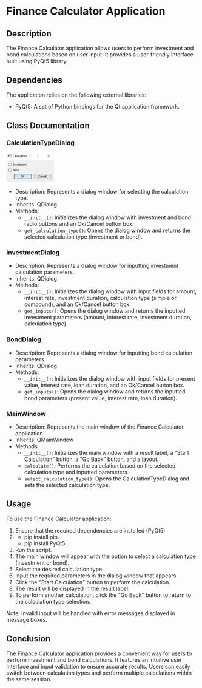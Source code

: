 # Finance Calculator Application

## Description
The Finance Calculator application allows users to perform investment and bond calculations based on user input. It provides a user-friendly interface built using PyQt5 library.

## Dependencies
The application relies on the following external libraries:
- PyQt5: A set of Python bindings for the Qt application framework.

## Class Documentation

### CalculationTypeDialog

  <img src="https://github.com/stevehud23/finance-calculator-GUI/blob/main/calc_window1.png " alt="image shows finiance calculator" style="width: 25%; height: auto;">

- Description: Represents a dialog window for selecting the calculation type.
- Inherits: QDialog
- Methods:
  - `__init__()`: Initializes the dialog window with investment and bond radio buttons and an Ok/Cancel button box.
  - `get_calculation_type()`: Opens the dialog window and returns the selected calculation type (investment or bond).

### InvestmentDialog
- Description: Represents a dialog window for inputting investment calculation parameters.
- Inherits: QDialog
- Methods:
  - `__init__()`: Initializes the dialog window with input fields for amount, interest rate, investment duration, calculation type (simple or compound), and an Ok/Cancel button box.
  - `get_inputs()`: Opens the dialog window and returns the inputted investment parameters (amount, interest rate, investment duration, calculation type).

### BondDialog
- Description: Represents a dialog window for inputting bond calculation parameters.
- Inherits: QDialog
- Methods:
  - `__init__()`: Initializes the dialog window with input fields for present value, interest rate, loan duration, and an Ok/Cancel button box.
  - `get_inputs()`: Opens the dialog window and returns the inputted bond parameters (present value, interest rate, loan duration).

### MainWindow
- Description: Represents the main window of the Finance Calculator application.
- Inherits: QMainWindow
- Methods:
  - `__init__()`: Initializes the main window with a result label, a "Start Calculation" button, a "Go Back" button, and a layout.
  - `calculate()`: Performs the calculation based on the selected calculation type and inputted parameters.
  - `select_calculation_type()`: Opens the CalculationTypeDialog and sets the selected calculation type.
  
## Usage
To use the Finance Calculator application:
1. Ensure that the required dependencies are installed (PyQt5)
2. - pip install pip.
   - pip install PyQt5.
3. Run the script.
4. The main window will appear with the option to select a calculation type (investment or bond).
5. Select the desired calculation type.
6. Input the required parameters in the dialog window that appears.
7. Click the "Start Calculation" button to perform the calculation.
8. The result will be displayed in the result label.
9. To perform another calculation, click the "Go Back" button to return to the calculation type selection.

Note: Invalid input will be handled with error messages displayed in message boxes.

## Conclusion
The Finance Calculator application provides a convenient way for users to perform investment and bond calculations. It features an intuitive user interface and input validation to ensure accurate results. Users can easily switch between calculation types and perform multiple calculations within the same session.
